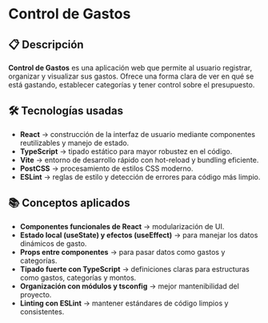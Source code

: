 # Control de Gastos

## 📋 Descripción

**Control de Gastos** es una aplicación web que permite al usuario registrar, organizar y visualizar sus gastos. Ofrece una forma clara de ver en qué se está gastando, establecer categorías y tener control sobre el presupuesto.

## 🛠 Tecnologías usadas

- **React** → construcción de la interfaz de usuario mediante componentes reutilizables y manejo de estado.
- **TypeScript** → tipado estático para mayor robustez en el código.
- **Vite** → entorno de desarrollo rápido con hot-reload y bundling eficiente.
- **PostCSS** → procesamiento de estilos CSS moderno.
- **ESLint** → reglas de estilo y detección de errores para código más limpio.

## 📚 Conceptos aplicados

- **Componentes funcionales de React** → modularización de UI.
- **Estado local (useState) y efectos (useEffect)** → para manejar los datos dinámicos de gasto.
- **Props entre componentes** → para pasar datos como gastos y categorías.
- **Tipado fuerte con TypeScript** → definiciones claras para estructuras como gastos, categorías y montos.
- **Organización con módulos y tsconfig** → mejor mantenibilidad del proyecto.
- **Linting con ESLint** → mantener estándares de código limpios y consistentes.
